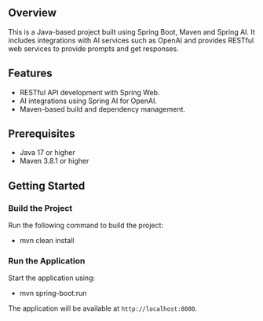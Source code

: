 ## Overview
This is a Java-based project built using Spring Boot, Maven and Spring AI. It includes integrations with AI services such as OpenAI and provides RESTful web services to provide prompts and get responses.

## Features
- RESTful API development with Spring Web.
- AI integrations using Spring AI for OpenAI.
- Maven-based build and dependency management.

## Prerequisites
- Java 17 or higher
- Maven 3.8.1 or higher

## Getting Started

### Build the Project
Run the following command to build the project:

- mvn clean install

### Run the Application
Start the application using:

- mvn spring-boot:run

The application will be available at `http://localhost:8080`.

